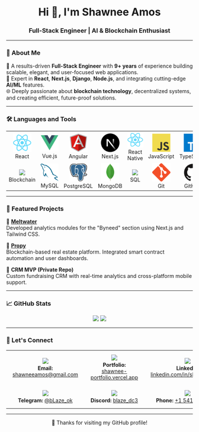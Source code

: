 <h1 align="center">Hi 👋, I'm Shawnee Amos</h1>
<h3 align="center">Full-Stack Engineer | AI & Blockchain Enthusiast</h3>

---

### 🧠 About Me

🚀 A results-driven **Full-Stack Engineer** with **9+ years** of experience building scalable, elegant, and user-focused web applications.  
🧩 Expert in **React**, **Next.js**, **Django**, **Node.js**, and integrating cutting-edge **AI/ML** features.  
🌐 Deeply passionate about **blockchain technology**, decentralized systems, and creating efficient, future-proof solutions.

---

### 🛠️ Languages and Tools

<table>
  <tr>
    <td align="center"><img src="https://raw.githubusercontent.com/devicons/devicon/master/icons/react/react-original.svg" width="50"/><br> React </td>
    <td align="center"><img src="https://raw.githubusercontent.com/devicons/devicon/master/icons/vuejs/vuejs-original.svg" width="50"/><br> Vue.js </td>
    <td align="center"><img src="https://raw.githubusercontent.com/devicons/devicon/master/icons/angularjs/angularjs-original.svg" width="50"/><br> Angular </td>
    <td align="center"><img src="https://raw.githubusercontent.com/devicons/devicon/master/icons/nextjs/nextjs-original.svg" width="50"/><br> Next.js </td>
    <td align="center"><img src="https://raw.githubusercontent.com/devicons/devicon/master/icons/react/react-original.svg" width="50"/><br> React Native </td>
    <td align="center"><img src="https://raw.githubusercontent.com/devicons/devicon/master/icons/javascript/javascript-original.svg" width="50"/><br> JavaScript </td>
    <td align="center"><img src="https://raw.githubusercontent.com/devicons/devicon/master/icons/typescript/typescript-original.svg" width="50"/><br> TypeScript </td>
    <td align="center"><img src="https://raw.githubusercontent.com/devicons/devicon/master/icons/cplusplus/cplusplus-original.svg" width="50"/><br> C++ </td>
    <td align="center"><img src="https://raw.githubusercontent.com/devicons/devicon/master/icons/python/python-original.svg" width="50"/><br> Python </td>
    <td align="center"><img src="https://raw.githubusercontent.com/devicons/devicon/master/icons/java/java-original.svg" width="50"/><br> Java </td>
  </tr>
  <tr>
    <td align="center"><img src="https://cryptologos.cc/logos/ethereum-eth-logo.svg" width="50"/><br> Blockchain </td>
    <td align="center"><img src="https://raw.githubusercontent.com/devicons/devicon/master/icons/mysql/mysql-original.svg" width="50"/><br> MySQL </td>
    <td align="center"><img src="https://raw.githubusercontent.com/devicons/devicon/master/icons/postgresql/postgresql-original.svg" width="50"/><br> PostgreSQL </td>
    <td align="center"><img src="https://raw.githubusercontent.com/devicons/devicon/master/icons/mongodb/mongodb-original.svg" width="50"/><br> MongoDB </td>
    <td align="center"><img src="https://img.icons8.com/external-flat-juicy-fish/60/000000/external-sql-coding-and-development-flat-flat-juicy-fish.png" width="50"/><br> SQL </td>
    <td align="center"><img src="https://raw.githubusercontent.com/devicons/devicon/master/icons/git/git-original.svg" width="50"/><br> Git </td>
    <td align="center"><img src="https://raw.githubusercontent.com/devicons/devicon/master/icons/github/github-original.svg" width="50"/><br> GitHub </td>
    <td align="center"><img src="https://raw.githubusercontent.com/devicons/devicon/master/icons/cypressio/cypressio-original.svg" width="50"/><br> Cypress </td>
    <td align="center"><img src="https://raw.githubusercontent.com/devicons/devicon/master/icons/docker/docker-original.svg" width="50"/><br> Docker </td>
    <td align="center"><img src="https://raw.githubusercontent.com/devicons/devicon/master/icons/azure/azure-original.svg" width="50"/><br> Azure </td>
    
  </tr>
</table>

---

### 🌟 Featured Projects

📌 **[Meltwater](https://www.meltwater.com/)**  
Developed analytics modules for the "Byneed" section using Next.js and Tailwind CSS.

📌 **[Propy](https://propy.com/)**  
Blockchain-based real estate platform. Integrated smart contract automation and user dashboards.

📌 **CRM MVP (Private Repo)**  
Custom fundraising CRM with real-time analytics and cross-platform mobile support.

---

### 📈 GitHub Stats

<p align="center">
  <img src="https://github-readme-stats.vercel.app/api?username=5shine1&show_icons=true&theme=radical&count_private=true" width="48%" />
  <img src="https://github-readme-streak-stats.herokuapp.com/?user=5shine1&theme=radical" width="48%" />
</p>

---

### 🤝 Let's Connect
<table>
  <tr>
    <td>
      <div style="text-align: center; margin: 10px;">
        <a href="mailto:shawneeamos@gmail.com" target="_blank">
          <img src="https://img.icons8.com/ios/30/C0C0C0/email-open.png"/>
        </a>
        <br>
        <strong>Email:</strong> <a href="mailto:shawneeamos@gmail.com">shawneeamos@gmail.com</a>
      </div>
    </td>
    <td>
      <div style="text-align: center; margin: 10px;">
        <a href="http://shawnee-portfolio.vercel.app/" target="_blank">
          <img src="https://img.icons8.com/ios/30/C0C0C0/domain.png"/>
        </a>
        <br>
        <strong>Portfolio:</strong> <a href="http://shawnee-portfolio.vercel.app/">shawnee-portfolio.vercel.app</a>
      </div>
    </td>
    <td>
      <div style="text-align: center; margin: 10px;">
        <a href="https://www.linkedin.com/in/shawneeamos/" target="_blank">
          <img src="https://cdn.jsdelivr.net/gh/devicons/devicon/icons/linkedin/linkedin-original.svg" width="30"/>
        </a>
        <br>
        <strong>LinkedIn:</strong> <a href="https://www.linkedin.com/in/shawneeamos/">linkedin.com/in/shawneeamos</a>
      </div>
    </td>
  </tr>
  <tr>
    <td>
      <div style="text-align: center; margin: 10px;">
        <a href="https://t.me/your-telegram-id" target="_blank">
          <img src="https://img.icons8.com/ios-filled/30/0088cc/telegram.png"/>
        </a>
        <br>
        <strong>Telegram:</strong> <a href="https://t.me/your-telegram-id">@bLaze_ok</a>
      </div>
    </td>
    <td>
      <div style="text-align: center; margin: 10px;">
        <a href="https://discord.com/users/your-discord-id" target="_blank">
          <img src="https://img.icons8.com/ios-filled/30/5865F2/discord.png"/>
        </a>
        <br>
        <strong>Discord:</strong> <a href="https://discord.com/users/your-discord-id">blaze_dc3</a>
      </div>
    </td>
    <td>
      <div style="text-align: center; margin: 10px;">
        <a href="tel:+1234567890" target="_blank">
          <img src="https://img.icons8.com/ios/30/C0C0C0/phone.png"/>
        </a>
        <br>
        <strong>Phone:</strong> <a href="tel:+1234567890">+1 541 918 3871</a>
      </div>
    </td>
  </tr>
</table>
  
---

<p align="center">💖 Thanks for visiting my GitHub profile!</p>
